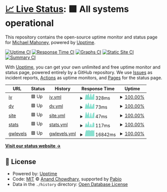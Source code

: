 # [📈 Live Status](https://mikemahoney218.github.io/uptime_proof): <!--live status--> **🟩 All systems operational**

This repository contains the open-source uptime monitor and status page for [Michael Mahoney](https://mm218.dev/), powered by [Upptime](https://github.com/upptime/upptime).

[![Uptime CI](https://github.com/mikemahoney218/uptime_proof/workflows/Uptime%20CI/badge.svg)](https://github.com/mikemahoney218/uptime_proof/actions?query=workflow%3A%22Uptime+CI%22)
[![Response Time CI](https://github.com/mikemahoney218/uptime_proof/workflows/Response%20Time%20CI/badge.svg)](https://github.com/mikemahoney218/uptime_proof/actions?query=workflow%3A%22Response+Time+CI%22)
[![Graphs CI](https://github.com/mikemahoney218/uptime_proof/workflows/Graphs%20CI/badge.svg)](https://github.com/mikemahoney218/uptime_proof/actions?query=workflow%3A%22Graphs+CI%22)
[![Static Site CI](https://github.com/mikemahoney218/uptime_proof/workflows/Static%20Site%20CI/badge.svg)](https://github.com/mikemahoney218/uptime_proof/actions?query=workflow%3A%22Static+Site+CI%22)
[![Summary CI](https://github.com/mikemahoney218/uptime_proof/workflows/Summary%20CI/badge.svg)](https://github.com/mikemahoney218/uptime_proof/actions?query=workflow%3A%22Summary+CI%22)

With [Upptime](https://upptime.js.org), you can get your own unlimited and free uptime monitor and status page, powered entirely by a GitHub repository. We use [Issues](https://github.com/mikemahoney218/uptime_proof/issues) as incident reports, [Actions](https://github.com/mikemahoney218/uptime_proof/actions) as uptime monitors, and [Pages](https://mikemahoney218.github.io/uptime_proof) for the status page.

<!--start: status pages-->
<!-- This summary is generated by Upptime (https://github.com/upptime/upptime) -->
<!-- Do not edit this manually, your changes will be overwritten -->
<!-- prettier-ignore -->
| URL | Status | History | Response Time | Uptime |
| --- | ------ | ------- | ------------- | ------ |
| <img alt="" src="https://icons.duckduckgo.com/ip3/waterservices.usgs.gov.ico" height="13"> [iv](https://waterservices.usgs.gov/nwis/iv/?format=json&sites=01103025) | 🟩 Up | [iv.yml](https://github.com/mikemahoney218/uptime_proof/commits/HEAD/history/iv.yml) | <details><summary><img alt="Response time graph" src="./graphs/iv/response-time-week.png" height="20"> 328ms</summary><br><a href="https://mikemahoney218.github.io/uptime_proof/history/iv"><img alt="Response time 352" src="https://img.shields.io/endpoint?url=https%3A%2F%2Fraw.githubusercontent.com%2Fmikemahoney218%2Fuptime_proof%2FHEAD%2Fapi%2Fiv%2Fresponse-time.json"></a><br><a href="https://mikemahoney218.github.io/uptime_proof/history/iv"><img alt="24-hour response time 344" src="https://img.shields.io/endpoint?url=https%3A%2F%2Fraw.githubusercontent.com%2Fmikemahoney218%2Fuptime_proof%2FHEAD%2Fapi%2Fiv%2Fresponse-time-day.json"></a><br><a href="https://mikemahoney218.github.io/uptime_proof/history/iv"><img alt="7-day response time 328" src="https://img.shields.io/endpoint?url=https%3A%2F%2Fraw.githubusercontent.com%2Fmikemahoney218%2Fuptime_proof%2FHEAD%2Fapi%2Fiv%2Fresponse-time-week.json"></a><br><a href="https://mikemahoney218.github.io/uptime_proof/history/iv"><img alt="30-day response time 287" src="https://img.shields.io/endpoint?url=https%3A%2F%2Fraw.githubusercontent.com%2Fmikemahoney218%2Fuptime_proof%2FHEAD%2Fapi%2Fiv%2Fresponse-time-month.json"></a><br><a href="https://mikemahoney218.github.io/uptime_proof/history/iv"><img alt="1-year response time 352" src="https://img.shields.io/endpoint?url=https%3A%2F%2Fraw.githubusercontent.com%2Fmikemahoney218%2Fuptime_proof%2FHEAD%2Fapi%2Fiv%2Fresponse-time-year.json"></a></details> | <details><summary><a href="https://mikemahoney218.github.io/uptime_proof/history/iv">100.00%</a></summary><a href="https://mikemahoney218.github.io/uptime_proof/history/iv"><img alt="All-time uptime 99.85%" src="https://img.shields.io/endpoint?url=https%3A%2F%2Fraw.githubusercontent.com%2Fmikemahoney218%2Fuptime_proof%2FHEAD%2Fapi%2Fiv%2Fuptime.json"></a><br><a href="https://mikemahoney218.github.io/uptime_proof/history/iv"><img alt="24-hour uptime 100.00%" src="https://img.shields.io/endpoint?url=https%3A%2F%2Fraw.githubusercontent.com%2Fmikemahoney218%2Fuptime_proof%2FHEAD%2Fapi%2Fiv%2Fuptime-day.json"></a><br><a href="https://mikemahoney218.github.io/uptime_proof/history/iv"><img alt="7-day uptime 100.00%" src="https://img.shields.io/endpoint?url=https%3A%2F%2Fraw.githubusercontent.com%2Fmikemahoney218%2Fuptime_proof%2FHEAD%2Fapi%2Fiv%2Fuptime-week.json"></a><br><a href="https://mikemahoney218.github.io/uptime_proof/history/iv"><img alt="30-day uptime 99.91%" src="https://img.shields.io/endpoint?url=https%3A%2F%2Fraw.githubusercontent.com%2Fmikemahoney218%2Fuptime_proof%2FHEAD%2Fapi%2Fiv%2Fuptime-month.json"></a><br><a href="https://mikemahoney218.github.io/uptime_proof/history/iv"><img alt="1-year uptime 99.85%" src="https://img.shields.io/endpoint?url=https%3A%2F%2Fraw.githubusercontent.com%2Fmikemahoney218%2Fuptime_proof%2FHEAD%2Fapi%2Fiv%2Fuptime-year.json"></a></details>
| <img alt="" src="https://icons.duckduckgo.com/ip3/waterservices.usgs.gov.ico" height="13"> [dv](https://waterservices.usgs.gov/nwis/dv/?format=json&sites=01103025) | 🟩 Up | [dv.yml](https://github.com/mikemahoney218/uptime_proof/commits/HEAD/history/dv.yml) | <details><summary><img alt="Response time graph" src="./graphs/dv/response-time-week.png" height="20"> 73ms</summary><br><a href="https://mikemahoney218.github.io/uptime_proof/history/dv"><img alt="Response time 122" src="https://img.shields.io/endpoint?url=https%3A%2F%2Fraw.githubusercontent.com%2Fmikemahoney218%2Fuptime_proof%2FHEAD%2Fapi%2Fdv%2Fresponse-time.json"></a><br><a href="https://mikemahoney218.github.io/uptime_proof/history/dv"><img alt="24-hour response time 62" src="https://img.shields.io/endpoint?url=https%3A%2F%2Fraw.githubusercontent.com%2Fmikemahoney218%2Fuptime_proof%2FHEAD%2Fapi%2Fdv%2Fresponse-time-day.json"></a><br><a href="https://mikemahoney218.github.io/uptime_proof/history/dv"><img alt="7-day response time 73" src="https://img.shields.io/endpoint?url=https%3A%2F%2Fraw.githubusercontent.com%2Fmikemahoney218%2Fuptime_proof%2FHEAD%2Fapi%2Fdv%2Fresponse-time-week.json"></a><br><a href="https://mikemahoney218.github.io/uptime_proof/history/dv"><img alt="30-day response time 73" src="https://img.shields.io/endpoint?url=https%3A%2F%2Fraw.githubusercontent.com%2Fmikemahoney218%2Fuptime_proof%2FHEAD%2Fapi%2Fdv%2Fresponse-time-month.json"></a><br><a href="https://mikemahoney218.github.io/uptime_proof/history/dv"><img alt="1-year response time 122" src="https://img.shields.io/endpoint?url=https%3A%2F%2Fraw.githubusercontent.com%2Fmikemahoney218%2Fuptime_proof%2FHEAD%2Fapi%2Fdv%2Fresponse-time-year.json"></a></details> | <details><summary><a href="https://mikemahoney218.github.io/uptime_proof/history/dv">100.00%</a></summary><a href="https://mikemahoney218.github.io/uptime_proof/history/dv"><img alt="All-time uptime 99.87%" src="https://img.shields.io/endpoint?url=https%3A%2F%2Fraw.githubusercontent.com%2Fmikemahoney218%2Fuptime_proof%2FHEAD%2Fapi%2Fdv%2Fuptime.json"></a><br><a href="https://mikemahoney218.github.io/uptime_proof/history/dv"><img alt="24-hour uptime 100.00%" src="https://img.shields.io/endpoint?url=https%3A%2F%2Fraw.githubusercontent.com%2Fmikemahoney218%2Fuptime_proof%2FHEAD%2Fapi%2Fdv%2Fuptime-day.json"></a><br><a href="https://mikemahoney218.github.io/uptime_proof/history/dv"><img alt="7-day uptime 100.00%" src="https://img.shields.io/endpoint?url=https%3A%2F%2Fraw.githubusercontent.com%2Fmikemahoney218%2Fuptime_proof%2FHEAD%2Fapi%2Fdv%2Fuptime-week.json"></a><br><a href="https://mikemahoney218.github.io/uptime_proof/history/dv"><img alt="30-day uptime 99.95%" src="https://img.shields.io/endpoint?url=https%3A%2F%2Fraw.githubusercontent.com%2Fmikemahoney218%2Fuptime_proof%2FHEAD%2Fapi%2Fdv%2Fuptime-month.json"></a><br><a href="https://mikemahoney218.github.io/uptime_proof/history/dv"><img alt="1-year uptime 99.87%" src="https://img.shields.io/endpoint?url=https%3A%2F%2Fraw.githubusercontent.com%2Fmikemahoney218%2Fuptime_proof%2FHEAD%2Fapi%2Fdv%2Fuptime-year.json"></a></details>
| <img alt="" src="https://icons.duckduckgo.com/ip3/waterservices.usgs.gov.ico" height="13"> [site](https://waterservices.usgs.gov/nwis/site/?format=rdb&sites=01103025) | 🟩 Up | [site.yml](https://github.com/mikemahoney218/uptime_proof/commits/HEAD/history/site.yml) | <details><summary><img alt="Response time graph" src="./graphs/site/response-time-week.png" height="20"> 47ms</summary><br><a href="https://mikemahoney218.github.io/uptime_proof/history/site"><img alt="Response time 90" src="https://img.shields.io/endpoint?url=https%3A%2F%2Fraw.githubusercontent.com%2Fmikemahoney218%2Fuptime_proof%2FHEAD%2Fapi%2Fsite%2Fresponse-time.json"></a><br><a href="https://mikemahoney218.github.io/uptime_proof/history/site"><img alt="24-hour response time 40" src="https://img.shields.io/endpoint?url=https%3A%2F%2Fraw.githubusercontent.com%2Fmikemahoney218%2Fuptime_proof%2FHEAD%2Fapi%2Fsite%2Fresponse-time-day.json"></a><br><a href="https://mikemahoney218.github.io/uptime_proof/history/site"><img alt="7-day response time 47" src="https://img.shields.io/endpoint?url=https%3A%2F%2Fraw.githubusercontent.com%2Fmikemahoney218%2Fuptime_proof%2FHEAD%2Fapi%2Fsite%2Fresponse-time-week.json"></a><br><a href="https://mikemahoney218.github.io/uptime_proof/history/site"><img alt="30-day response time 41" src="https://img.shields.io/endpoint?url=https%3A%2F%2Fraw.githubusercontent.com%2Fmikemahoney218%2Fuptime_proof%2FHEAD%2Fapi%2Fsite%2Fresponse-time-month.json"></a><br><a href="https://mikemahoney218.github.io/uptime_proof/history/site"><img alt="1-year response time 90" src="https://img.shields.io/endpoint?url=https%3A%2F%2Fraw.githubusercontent.com%2Fmikemahoney218%2Fuptime_proof%2FHEAD%2Fapi%2Fsite%2Fresponse-time-year.json"></a></details> | <details><summary><a href="https://mikemahoney218.github.io/uptime_proof/history/site">100.00%</a></summary><a href="https://mikemahoney218.github.io/uptime_proof/history/site"><img alt="All-time uptime 99.87%" src="https://img.shields.io/endpoint?url=https%3A%2F%2Fraw.githubusercontent.com%2Fmikemahoney218%2Fuptime_proof%2FHEAD%2Fapi%2Fsite%2Fuptime.json"></a><br><a href="https://mikemahoney218.github.io/uptime_proof/history/site"><img alt="24-hour uptime 100.00%" src="https://img.shields.io/endpoint?url=https%3A%2F%2Fraw.githubusercontent.com%2Fmikemahoney218%2Fuptime_proof%2FHEAD%2Fapi%2Fsite%2Fuptime-day.json"></a><br><a href="https://mikemahoney218.github.io/uptime_proof/history/site"><img alt="7-day uptime 100.00%" src="https://img.shields.io/endpoint?url=https%3A%2F%2Fraw.githubusercontent.com%2Fmikemahoney218%2Fuptime_proof%2FHEAD%2Fapi%2Fsite%2Fuptime-week.json"></a><br><a href="https://mikemahoney218.github.io/uptime_proof/history/site"><img alt="30-day uptime 99.95%" src="https://img.shields.io/endpoint?url=https%3A%2F%2Fraw.githubusercontent.com%2Fmikemahoney218%2Fuptime_proof%2FHEAD%2Fapi%2Fsite%2Fuptime-month.json"></a><br><a href="https://mikemahoney218.github.io/uptime_proof/history/site"><img alt="1-year uptime 99.87%" src="https://img.shields.io/endpoint?url=https%3A%2F%2Fraw.githubusercontent.com%2Fmikemahoney218%2Fuptime_proof%2FHEAD%2Fapi%2Fsite%2Fuptime-year.json"></a></details>
| <img alt="" src="https://icons.duckduckgo.com/ip3/waterservices.usgs.gov.ico" height="13"> [stats](https://waterservices.usgs.gov/nwis/stat/?format=rdb&sites=01103025&statReportType=daily&statTypeCd=all) | 🟩 Up | [stats.yml](https://github.com/mikemahoney218/uptime_proof/commits/HEAD/history/stats.yml) | <details><summary><img alt="Response time graph" src="./graphs/stats/response-time-week.png" height="20"> 117ms</summary><br><a href="https://mikemahoney218.github.io/uptime_proof/history/stats"><img alt="Response time 153" src="https://img.shields.io/endpoint?url=https%3A%2F%2Fraw.githubusercontent.com%2Fmikemahoney218%2Fuptime_proof%2FHEAD%2Fapi%2Fstats%2Fresponse-time.json"></a><br><a href="https://mikemahoney218.github.io/uptime_proof/history/stats"><img alt="24-hour response time 82" src="https://img.shields.io/endpoint?url=https%3A%2F%2Fraw.githubusercontent.com%2Fmikemahoney218%2Fuptime_proof%2FHEAD%2Fapi%2Fstats%2Fresponse-time-day.json"></a><br><a href="https://mikemahoney218.github.io/uptime_proof/history/stats"><img alt="7-day response time 117" src="https://img.shields.io/endpoint?url=https%3A%2F%2Fraw.githubusercontent.com%2Fmikemahoney218%2Fuptime_proof%2FHEAD%2Fapi%2Fstats%2Fresponse-time-week.json"></a><br><a href="https://mikemahoney218.github.io/uptime_proof/history/stats"><img alt="30-day response time 99" src="https://img.shields.io/endpoint?url=https%3A%2F%2Fraw.githubusercontent.com%2Fmikemahoney218%2Fuptime_proof%2FHEAD%2Fapi%2Fstats%2Fresponse-time-month.json"></a><br><a href="https://mikemahoney218.github.io/uptime_proof/history/stats"><img alt="1-year response time 153" src="https://img.shields.io/endpoint?url=https%3A%2F%2Fraw.githubusercontent.com%2Fmikemahoney218%2Fuptime_proof%2FHEAD%2Fapi%2Fstats%2Fresponse-time-year.json"></a></details> | <details><summary><a href="https://mikemahoney218.github.io/uptime_proof/history/stats">100.00%</a></summary><a href="https://mikemahoney218.github.io/uptime_proof/history/stats"><img alt="All-time uptime 99.87%" src="https://img.shields.io/endpoint?url=https%3A%2F%2Fraw.githubusercontent.com%2Fmikemahoney218%2Fuptime_proof%2FHEAD%2Fapi%2Fstats%2Fuptime.json"></a><br><a href="https://mikemahoney218.github.io/uptime_proof/history/stats"><img alt="24-hour uptime 100.00%" src="https://img.shields.io/endpoint?url=https%3A%2F%2Fraw.githubusercontent.com%2Fmikemahoney218%2Fuptime_proof%2FHEAD%2Fapi%2Fstats%2Fuptime-day.json"></a><br><a href="https://mikemahoney218.github.io/uptime_proof/history/stats"><img alt="7-day uptime 100.00%" src="https://img.shields.io/endpoint?url=https%3A%2F%2Fraw.githubusercontent.com%2Fmikemahoney218%2Fuptime_proof%2FHEAD%2Fapi%2Fstats%2Fuptime-week.json"></a><br><a href="https://mikemahoney218.github.io/uptime_proof/history/stats"><img alt="30-day uptime 99.95%" src="https://img.shields.io/endpoint?url=https%3A%2F%2Fraw.githubusercontent.com%2Fmikemahoney218%2Fuptime_proof%2FHEAD%2Fapi%2Fstats%2Fuptime-month.json"></a><br><a href="https://mikemahoney218.github.io/uptime_proof/history/stats"><img alt="1-year uptime 99.87%" src="https://img.shields.io/endpoint?url=https%3A%2F%2Fraw.githubusercontent.com%2Fmikemahoney218%2Fuptime_proof%2FHEAD%2Fapi%2Fstats%2Fuptime-year.json"></a></details>
| <img alt="" src="https://icons.duckduckgo.com/ip3/waterservices.usgs.gov.ico" height="13"> [gwlevels](https://waterservices.usgs.gov/nwis/gwlevels/?format=json&sites=422819071065701) | 🟩 Up | [gwlevels.yml](https://github.com/mikemahoney218/uptime_proof/commits/HEAD/history/gwlevels.yml) | <details><summary><img alt="Response time graph" src="./graphs/gwlevels/response-time-week.png" height="20"> 16842ms</summary><br><a href="https://mikemahoney218.github.io/uptime_proof/history/gwlevels"><img alt="Response time 16763" src="https://img.shields.io/endpoint?url=https%3A%2F%2Fraw.githubusercontent.com%2Fmikemahoney218%2Fuptime_proof%2FHEAD%2Fapi%2Fgwlevels%2Fresponse-time.json"></a><br><a href="https://mikemahoney218.github.io/uptime_proof/history/gwlevels"><img alt="24-hour response time 17829" src="https://img.shields.io/endpoint?url=https%3A%2F%2Fraw.githubusercontent.com%2Fmikemahoney218%2Fuptime_proof%2FHEAD%2Fapi%2Fgwlevels%2Fresponse-time-day.json"></a><br><a href="https://mikemahoney218.github.io/uptime_proof/history/gwlevels"><img alt="7-day response time 16842" src="https://img.shields.io/endpoint?url=https%3A%2F%2Fraw.githubusercontent.com%2Fmikemahoney218%2Fuptime_proof%2FHEAD%2Fapi%2Fgwlevels%2Fresponse-time-week.json"></a><br><a href="https://mikemahoney218.github.io/uptime_proof/history/gwlevels"><img alt="30-day response time 17019" src="https://img.shields.io/endpoint?url=https%3A%2F%2Fraw.githubusercontent.com%2Fmikemahoney218%2Fuptime_proof%2FHEAD%2Fapi%2Fgwlevels%2Fresponse-time-month.json"></a><br><a href="https://mikemahoney218.github.io/uptime_proof/history/gwlevels"><img alt="1-year response time 16763" src="https://img.shields.io/endpoint?url=https%3A%2F%2Fraw.githubusercontent.com%2Fmikemahoney218%2Fuptime_proof%2FHEAD%2Fapi%2Fgwlevels%2Fresponse-time-year.json"></a></details> | <details><summary><a href="https://mikemahoney218.github.io/uptime_proof/history/gwlevels">100.00%</a></summary><a href="https://mikemahoney218.github.io/uptime_proof/history/gwlevels"><img alt="All-time uptime 99.87%" src="https://img.shields.io/endpoint?url=https%3A%2F%2Fraw.githubusercontent.com%2Fmikemahoney218%2Fuptime_proof%2FHEAD%2Fapi%2Fgwlevels%2Fuptime.json"></a><br><a href="https://mikemahoney218.github.io/uptime_proof/history/gwlevels"><img alt="24-hour uptime 100.00%" src="https://img.shields.io/endpoint?url=https%3A%2F%2Fraw.githubusercontent.com%2Fmikemahoney218%2Fuptime_proof%2FHEAD%2Fapi%2Fgwlevels%2Fuptime-day.json"></a><br><a href="https://mikemahoney218.github.io/uptime_proof/history/gwlevels"><img alt="7-day uptime 100.00%" src="https://img.shields.io/endpoint?url=https%3A%2F%2Fraw.githubusercontent.com%2Fmikemahoney218%2Fuptime_proof%2FHEAD%2Fapi%2Fgwlevels%2Fuptime-week.json"></a><br><a href="https://mikemahoney218.github.io/uptime_proof/history/gwlevels"><img alt="30-day uptime 99.95%" src="https://img.shields.io/endpoint?url=https%3A%2F%2Fraw.githubusercontent.com%2Fmikemahoney218%2Fuptime_proof%2FHEAD%2Fapi%2Fgwlevels%2Fuptime-month.json"></a><br><a href="https://mikemahoney218.github.io/uptime_proof/history/gwlevels"><img alt="1-year uptime 99.87%" src="https://img.shields.io/endpoint?url=https%3A%2F%2Fraw.githubusercontent.com%2Fmikemahoney218%2Fuptime_proof%2FHEAD%2Fapi%2Fgwlevels%2Fuptime-year.json"></a></details>

<!--end: status pages-->

[**Visit our status website →**](https://mikemahoney218.github.io/uptime_proof)

## 📄 License

- Powered by: [Upptime](https://github.com/upptime/upptime)
- Code: [MIT](./LICENSE) © [Anand Chowdhary](https://anandchowdhary.com), supported by [Pabio](https://pabio.com)
- Data in the `./history` directory: [Open Database License](https://opendatacommons.org/licenses/odbl/1-0/)
